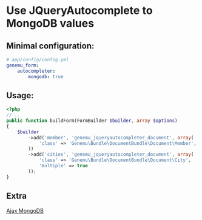 # Use JQueryAutocomplete to MongoDB values

## Minimal configuration:

``` yml
# app/config/config.yml
genemu_form:
    autocompleter:
        mongodb: true
```

## Usage:

``` php
<?php
// ...
public function buildForm(FormBuilder $builder, array $options)
{
    $builder
        ->add('member', 'genemu_jqueryautocompleter_document', array(
            'class' => 'Genemu\Bundle\DocumentBundle\Document\Member',
        ))
        ->add('cities', 'genemu_jqueryautocompleter_document', array(
            'class' => 'Genemu\Bundle\DocumentBundle\Document\City',
            'multiple' => true
        ));
}
```

## Extra

[Ajax MongoDB](https://github.com/genemu/GenemuFormBundle/blob/master/Resources/doc/jquery/autocomplete/mongodb_ajax.md)
